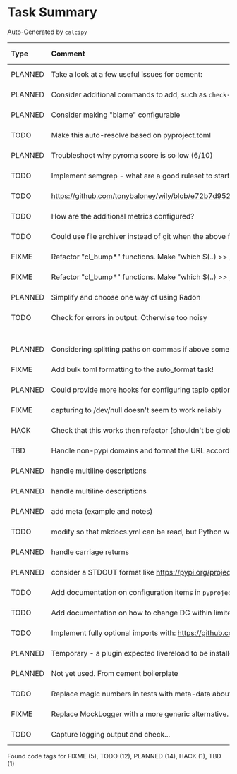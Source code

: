 # Task Summary

Auto-Generated by `calcipy`

| Type    | Comment                                                                                                     | Last Edit   | Source File                                                                                                                                                                    |
|:--------|:------------------------------------------------------------------------------------------------------------|:------------|:-------------------------------------------------------------------------------------------------------------------------------------------------------------------------------|
| PLANNED | Take a look at a few useful issues for cement:                                                              | 2021-12-31  | [calcipy/cli/__init__.py:3](https://github.com/KyleKing/calcipy/blame/91236083605413540509f142ff80dd7aae3fd513/calcipy/cli/__init__.py#L3)                                     |
| PLANNED | Consider additional commands to add, such as `check-for-stale-packages` or to wrap copier                   | 2022-01-17  | [calcipy/cli/main.py:29](https://github.com/KyleKing/calcipy/blame/ed231ee5dae2d65a4b6696ef795d8984e7698c47/calcipy/cli/main.py#L29)                                           |
| PLANNED | Consider making "blame" configurable                                                                        | 2022-01-17  | [calcipy/code_tag_collector.py:176](https://github.com/KyleKing/calcipy/blame/ccc2e30c4c859c416ca87585cc56324228632016/calcipy/code_tag_collector.py#L180)                     |
| TODO    | Make this auto-resolve based on pyproject.toml                                                              | 2021-10-30  | [calcipy/dev/noxfile.py:70](https://github.com/KyleKing/calcipy/blame/004df806a85aa9d1a6d0bbb5ab5b1f98ac263a3f/calcipy/dev/noxfile.py#L66)                                     |
| PLANNED | Troubleshoot why pyroma score is so low (6/10)                                                              | 2021-06-02  | [calcipy/dev/noxfile.py:207](https://github.com/KyleKing/calcipy/blame/00b23574c32a95ce0a469cfafa3c0e05e0c8288b/calcipy/dev/noxfile.py#L106)                                   |
| TODO    | Implement semgrep - what are a good ruleset to start with? Currently only a nox-session (no doit task)      | 2021-06-08  | [calcipy/dev/noxfile.py:241](https://github.com/KyleKing/calcipy/blame/2822d0915aa092e099ccf31bc480c47dc2fb42a6/calcipy/dev/noxfile.py#L205)                                   |
| TODO    | https://github.com/tonybaloney/wily/blob/e72b7d95228bbe5538a072dc5d1186daa318bb03/src/wily/__main__.py#L261 | 2021-12-09  | [calcipy/dev/noxfile.py:270](https://github.com/KyleKing/calcipy/blame/16463ec8d6dcd828106df039a41ac82dc5726790/calcipy/dev/noxfile.py#L270)                                   |
| TODO    | How are the additional metrics configured?                                                                  | 2021-12-31  | [calcipy/dev/noxfile.py:282](https://github.com/KyleKing/calcipy/blame/29459cfa64e77c2ee291c522230094d84f3ad647/calcipy/dev/noxfile.py#L282)                                   |
| TODO    | Could use file archiver instead of git when the above fails?                                                | 2021-12-09  | [calcipy/dev/noxfile.py:297](https://github.com/KyleKing/calcipy/blame/16463ec8d6dcd828106df039a41ac82dc5726790/calcipy/dev/noxfile.py#L296)                                   |
| FIXME   | Refactor "cl_bump*" functions. Make "which $(..) >> /dev/null && " a function                               | 2022-01-19  | [calcipy/doit_tasks/doc.py:79](https://github.com/KyleKing/calcipy/blame/88a59195792115e9328dc418f24ab73970e0fffe/calcipy/doit_tasks/doc.py#L79)                               |
| FIXME   | Refactor "cl_bump*" functions. Make "which $(..) >> /dev/null && " a function                               | 2022-01-19  | [calcipy/doit_tasks/doc.py:99](https://github.com/KyleKing/calcipy/blame/88a59195792115e9328dc418f24ab73970e0fffe/calcipy/doit_tasks/doc.py#L99)                               |
| PLANNED | Simplify and choose one way of using Radon                                                                  | 2021-06-08  | [calcipy/doit_tasks/lint.py:167](https://github.com/KyleKing/calcipy/blame/b7f0f8d3b2a6c659511d690a1125a101c3945de8/calcipy/doit_tasks/lint.py#L153)                           |
| TODO    | Check for errors in output. Otherwise too noisy                                                             | 2022-02-24  | [calcipy/doit_tasks/lint.py:209](https://github.com/KyleKing/calcipy/blame/dev/development                                                                                     |
|         |                                                                                                             |             | /calcipy/doit_tasks/lint.py#L209)                                                                                                                                              |
| PLANNED | Considering splitting paths on commas if above some maximum character length?                               | 2022-01-16  | [calcipy/doit_tasks/lint.py:223](https://github.com/KyleKing/calcipy/blame/f51fc70c2f237deef0d039c2a1f616ff1b901427/calcipy/doit_tasks/lint.py#L225)                           |
| FIXME   | Add bulk toml formatting to the auto_format task!                                                           | 2022-01-16  | [calcipy/doit_tasks/lint.py:268](https://github.com/KyleKing/calcipy/blame/f51fc70c2f237deef0d039c2a1f616ff1b901427/calcipy/doit_tasks/lint.py#L270)                           |
| PLANNED | Could provide more hooks for configuring taplo options. See:                                                | 2022-01-16  | [calcipy/doit_tasks/lint.py:282](https://github.com/KyleKing/calcipy/blame/f51fc70c2f237deef0d039c2a1f616ff1b901427/calcipy/doit_tasks/lint.py#L284)                           |
| FIXME   | capturing to /dev/null doesn't seem to work reliably                                                        | 2022-02-23  | [calcipy/doit_tasks/lint.py:285](https://github.com/KyleKing/calcipy/blame/81c0adea275d4ed227d8ca95e6d752ae54577fed/calcipy/doit_tasks/lint.py#L289)                           |
| HACK    | Check that this works then refactor (shouldn't be global)                                                   | 2021-06-11  | [calcipy/doit_tasks/packaging.py:148](https://github.com/KyleKing/calcipy/blame/bbf19e63cbe0fc891dc76d686d7e113fa15be4ab/calcipy/doit_tasks/packaging.py#L146)                 |
| TBD     | Handle non-pypi domains and format the URL accordingly (i.e. TestPyPi, etc.)                                | 2021-06-03  | [calcipy/doit_tasks/packaging.py:275](https://github.com/KyleKing/calcipy/blame/adaf2a6b09bfaa1cd4c55792fadf1ea0adeacd76/calcipy/doit_tasks/packaging.py#L157)                 |
| PLANNED | handle multiline descriptions                                                                               | 2021-06-05  | [calcipy/doit_tasks/templates/text.mako:82](https://github.com/KyleKing/calcipy/blame/b0da1f50be6f40a8b083056c96b96e989449610f/calcipy/doit_tasks/templates/text.mako#L80)     |
| PLANNED | handle multiline descriptions                                                                               | 2021-06-05  | [calcipy/doit_tasks/templates/text.mako:92](https://github.com/KyleKing/calcipy/blame/b0da1f50be6f40a8b083056c96b96e989449610f/calcipy/doit_tasks/templates/text.mako#L90)     |
| PLANNED | add meta (example and notes)                                                                                | 2021-06-05  | [calcipy/doit_tasks/templates/text.mako:217](https://github.com/KyleKing/calcipy/blame/b0da1f50be6f40a8b083056c96b96e989449610f/calcipy/doit_tasks/templates/text.mako#L215)   |
| TODO    | modify so that mkdocs.yml can be read, but Python won't be executed...                                      | 2021-06-05  | [calcipy/file_helpers.py:57](https://github.com/KyleKing/calcipy/blame/6379b222573bd879001f6677b9dfd16f48735acc/calcipy/file_helpers.py#L57)                                   |
| PLANNED | handle carriage returns                                                                                     | 2021-10-31  | [calcipy/file_helpers.py:94](https://github.com/KyleKing/calcipy/blame/5e085724fff76d1ffb95a36ebd14448f1aa342d2/calcipy/file_helpers.py#L94)                                   |
| PLANNED | consider a STDOUT format like https://pypi.org/project/readable-log-formatter                               | 2021-06-08  | [calcipy/log_helpers.py:3](https://github.com/KyleKing/calcipy/blame/d459ba077570bce60b39233c1c771359a4c14316/calcipy/log_helpers.py#L3)                                       |
| TODO    | Add documentation on configuration items in `pyproject.toml`                                                | 2021-06-08  | [docs/Advanced_Configuration.md:3](https://github.com/KyleKing/calcipy/blame/d459ba077570bce60b39233c1c771359a4c14316/docs/Advanced_Configuration.md#L3)                       |
| TODO    | Add documentation on how to change DG within limited bounds (i.e. `handler_lookup` in `recipes`)            | 2021-06-08  | [docs/Advanced_Configuration.md:4](https://github.com/KyleKing/calcipy/blame/d459ba077570bce60b39233c1c771359a4c14316/docs/Advanced_Configuration.md#L4)                       |
| TODO    | Implement fully optional imports with: https://github.com/KyleKing/calcipy/issues/19#issuecomment-807886404 | 2021-12-08  | [pyproject.toml:92](https://github.com/KyleKing/calcipy/blame/561583f54114efa41dec220bba6a8fb7ae0af80b/pyproject.toml#L82)                                                     |
| PLANNED | Temporary - a plugin expected livereload to be installed...                                                 | 2021-12-09  | [pyproject.toml:108](https://github.com/KyleKing/calcipy/blame/442d6ed00a9bfd5300b8ea6a7d010b879cde068a/pyproject.toml#L103)                                                   |
| PLANNED | Not yet used. From cement boilerplate                                                                       | 2021-12-31  | [tests/cli/test_main.py:22](https://github.com/KyleKing/calcipy/blame/21c5b446fca11d83dce8d2daedc2027c3d58b221/tests/cli/test_main.py#L22)                                     |
| TODO    | Replace magic numbers in tests with meta-data about the test project                                        | 2021-05-27  | [tests/configuration.py:24](https://github.com/KyleKing/calcipy/blame/bf8f76f6cceec3f782ff4eb57a68febc5bc314db/tests/configuration.py#L24)                                     |
| FIXME   | Replace MockLogger with a more generic alternative. See:                                                    | 2021-06-05  | [tests/test_doit_tasks/test_packaging.py:20](https://github.com/KyleKing/calcipy/blame/b0da1f50be6f40a8b083056c96b96e989449610f/tests/test_doit_tasks/test_packaging.py#L20)   |
| TODO    | Capture logging output and check...                                                                         | 2021-06-08  | [tests/test_doit_tasks/test_packaging.py:132](https://github.com/KyleKing/calcipy/blame/f5ae6a5d029efa6cbc7ad6d26f2f61c6e28427f2/tests/test_doit_tasks/test_packaging.py#L132) |

Found code tags for FIXME (5), TODO (12), PLANNED (14), HACK (1), TBD (1)

<!-- calcipy:skip_tags -->
